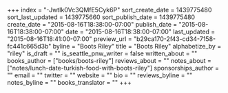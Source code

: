 +++
index = "-JwtIk0Vc3QMfE5Cyk6P"
sort_create_date = 1439775480
sort_last_updated = 1439775660
sort_publish_date = 1439775480
create_date = "2015-08-16T18:38:00-07:00"
publish_date = "2015-08-16T18:38:00-07:00"
date = "2015-08-16T18:38:00-07:00"
last_updated = "2015-08-16T18:41:00-07:00"
preview_url = "b29ca170-2f43-cd34-7158-fc441c665d3b"
byline = "Boots Riley"
title = "Boots Riley"
alphabetize_by = "riley"
is_draft = ""
is_seattle_pnw_writer = false
written_about = ""
books_author = ["books/boots-riley"]
reviews_about = ""
notes_about = ["notes/lunch-date-turkish-food-with-boots-riley"]
sponsorships_author = ""
email = ""
twitter = ""
website = ""
bio = ""
reviews_byline = ""
notes_byline = ""
books_translator = ""
+++
